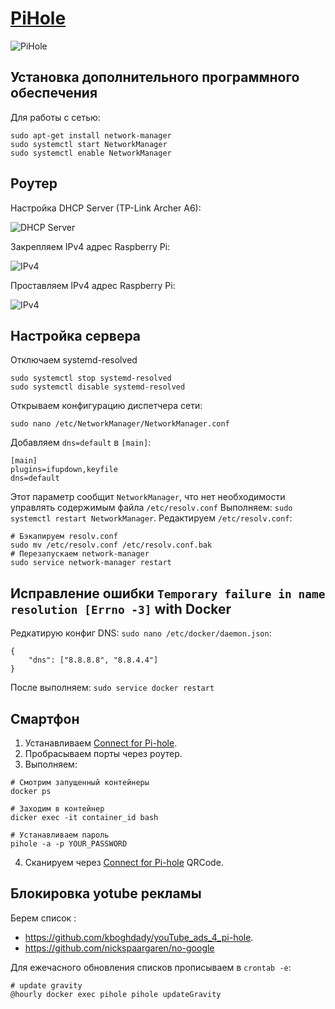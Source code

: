 # [PiHole](https://pi-hole.net/)
![PiHole](https://wp-cdn.pi-hole.net/wp-content/uploads/2016/12/Vortex-R.webp)
## Установка дополнительного программного обеспечения

Для работы с сетью: 
```
sudo apt-get install network-manager
sudo systemctl start NetworkManager
sudo systemctl enable NetworkManager
```

## Роутер 
Настройка DHCP Server (TP-Link Archer A6): 

![DHCP Server](https://beebom.com/wp-content/uploads/2021/05/dScreenshot-2021-05-17-18.56.40.jpg)

Закрепляем IPv4 адрес Raspberry Pi:

![IPv4](https://beebom.com/wp-content/uploads/2021/05/abc-1.jpg)

Проставляем IPv4 адрес Raspberry Pi:

![IPv4](https://beebom.com/wp-content/uploads/2021/05/Screenshot-2021-05-17-18.56.58.jpg)

## Настройка сервера
Отключаем systemd-resolved
```
sudo systemctl stop systemd-resolved
sudo systemctl disable systemd-resolved
```
Открываем конфигурацию диспетчера сети:
```
sudo nano /etc/NetworkManager/NetworkManager.conf
```

Добавляем `dns=default` в `[main]`:
```
[main]
plugins=ifupdown,keyfile
dns=default
```
Этот параметр сообщит `NetworkManager`, что нет необходимости управлять содержимым файла `/etc/resolv.conf`
Выполняем: `sudo systemctl restart NetworkManager`. Редактируем `/etc/resolv.conf`:
```
# Бэкапируем resolv.conf
sudo mv /etc/resolv.conf /etc/resolv.conf.bak
# Перезапускаем network-manager
sudo service network-manager restart
```

## Исправление ошибки `Temporary failure in name resolution [Errno -3]` with Docker
Редкатирую конфиг DNS: `sudo nano /etc/docker/daemon.json`:
```
{
    "dns": ["8.8.8.8", "8.8.4.4"]
}
```
После выполняем: `sudo service docker restart`

## Смартфон 
1. Устанавливаем [Connect for Pi-hole](https://play.google.com/store/apps/details?id=com.tien.piholeconnect&hl=ru). 
1. Пробрасываем порты через роутер.   
1. Выполняем: 
```
# Смотрим запущенный контейнеры 
docker ps 

# Заходим в контейнер 
dicker exec -it container_id bash

# Устанавливаем пароль 
pihole -a -p YOUR_PASSWORD
```
4. Сканируем через [Connect for Pi-hole](https://play.google.com/store/apps/details?id=com.tien.piholeconnect&hl=ru) QRCode. 

## Блокировка yotube рекламы 
Берем список : 
* https://github.com/kboghdady/youTube_ads_4_pi-hole.
* https://github.com/nickspaargaren/no-google

Для ежечасного обновления списков прописываем в `crontab -e`: 
```
# update gravity
@hourly docker exec pihole pihole updateGravity
```
